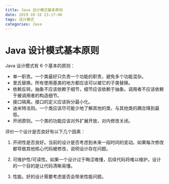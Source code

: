 ```yaml
---
title: Java 设计模式基本原则
date: 2019-10-16 23:17:40
tags: 设计模式
categories: Java
---
```


# Java 设计模式基本原则

Java 设计模式有 6 个基本的原则：

- 单一职责。一个类最好只负责一个功能的职责，避免多个功能混杂。
- 里氏替换。所有使用基类的地方都应该可以被它的子类替换。
- 依赖反转。抽象不应该依赖于细节，细节应该依赖于抽象。调用者不应该依赖于被调用者的构造细节。
- 接口隔离。接口的定义应该拆分最小化。
- 迪米特法则。一个类应该尽可能少地了解其他的类，与其他类的耦合降到最低。
- 开闭原则。一个类的功能应该对外扩展开放，对内修改关闭。

评价一个设计是否良好有以下几个因素：

1. 开闭性是否良好。当前的设计是否考虑到未来一段时间的变动。如果每次修改都导致其他核心代码被修改，说明设计存在问题。

2. 可维护性/可读性。如果一个设计过于晦涩难懂，后续代码将难以维护。设计的一个目的是让代码清晰易懂。

3. 性能。好的设计需要考虑是否会带来性能问题。
